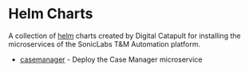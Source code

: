 # Helm Charts

A collection of [helm](https://helm.sh) charts created by Digital Catapult for installing the microservices of the SonicLabs T&M Automation platform.

* [casemanager](charts/casemanager/Chart.yaml) - Deploy the Case Manager microservice
